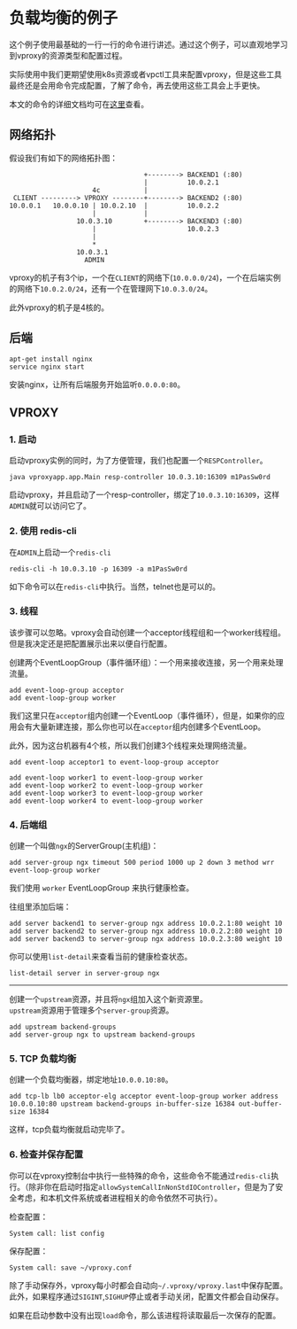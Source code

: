 # 负载均衡的例子

这个例子使用最基础的一行一行的命令进行讲述。通过这个例子，可以直观地学习到vproxy的资源类型和配置过程。

实际使用中我们更期望使用k8s资源或者vpctl工具来配置vproxy，但是这些工具最终还是会用命令完成配置，了解了命令，再去使用这些工具会上手更快。

本文的命令的详细文档均可在[这里](https://github.com/wkgcass/vproxy/blob/master/doc/command.md)查看。

## 网络拓扑

假设我们有如下的网络拓扑图：

```
                                  +--------> BACKEND1 (:80)
                                  |          10.0.2.1
                     4c           |
 CLIENT ---------> VPROXY --------+--------> BACKEND2 (:80)
10.0.0.1   10.0.0.10 | 10.0.2.10  |          10.0.2.2
                     |            |
                 10.0.3.10        +--------> BACKEND3 (:80)
                     |                       10.0.2.3
                     |
                     *
                 10.0.3.1
                   ADMIN
```

vproxy的机子有3个ip，一个在`CLIENT`的网络下(`10.0.0.0/24`)，一个在后端实例的网络下`10.0.2.0/24`，还有一个在管理网下`10.0.3.0/24`。

此外vproxy的机子是4核的。

## 后端

```
apt-get install nginx
service nginx start
```

安装nginx，让所有后端服务开始监听`0.0.0.0:80`。

## VPROXY

### 1. 启动

启动vproxy实例的同时，为了方便管理，我们也配置一个`RESPController`。

```
java vproxyapp.app.Main resp-controller 10.0.3.10:16309 m1PasSw0rd
```

启动vproxy，并且启动了一个resp-controller，绑定了`10.0.3.10:16309`，这样`ADMIN`就可以访问它了。

### 2. 使用 redis-cli

在`ADMIN`上启动一个`redis-cli`

```
redis-cli -h 10.0.3.10 -p 16309 -a m1PasSw0rd
```

如下命令可以在`redis-cli`中执行。当然，telnet也是可以的。

### 3. 线程

该步骤可以忽略。vproxy会自动创建一个acceptor线程组和一个worker线程组。  
但是我决定还是把配置展示出来以便自行配置。

创建两个EventLoopGroup（事件循环组）：一个用来接收连接，另一个用来处理流量。

```
add event-loop-group acceptor
add event-loop-group worker
```

我们这里只在`acceptor`组内创建一个EventLoop（事件循环），但是，如果你的应用会有大量新建连接，那么你也可以在`acceptor`组内创建多个EventLoop。

此外，因为这台机器有4个核，所以我们创建3个线程来处理网络流量。

```
add event-loop acceptor1 to event-loop-group acceptor

add event-loop worker1 to event-loop-group worker
add event-loop worker2 to event-loop-group worker
add event-loop worker3 to event-loop-group worker
add event-loop worker4 to event-loop-group worker
```

### 4. 后端组

创建一个叫做`ngx`的ServerGroup(主机组)：

```
add server-group ngx timeout 500 period 1000 up 2 down 3 method wrr event-loop-group worker
```

我们使用 `worker` EventLoopGroup 来执行健康检查。

往组里添加后端：

```
add server backend1 to server-group ngx address 10.0.2.1:80 weight 10
add server backend2 to server-group ngx address 10.0.2.2:80 weight 10
add server backend3 to server-group ngx address 10.0.2.3:80 weight 10
```

你可以使用`list-detail`来查看当前的健康检查状态。

```
list-detail server in server-group ngx
```

---

创建一个`upstream`资源，并且将`ngx`组加入这个新资源里。  
`upstream`资源用于管理多个`server-group`资源。

```
add upstream backend-groups
add server-group ngx to upstream backend-groups
```

### 5. TCP 负载均衡

创建一个负载均衡器，绑定地址`10.0.0.10:80`。

```
add tcp-lb lb0 acceptor-elg acceptor event-loop-group worker address 10.0.0.10:80 upstream backend-groups in-buffer-size 16384 out-buffer-size 16384
```

这样，tcp负载均衡就启动完毕了。

### 6. 检查并保存配置

你可以在vproxy控制台中执行一些特殊的命令，这些命令不能通过`redis-cli`执行。（除非你在启动时指定`allowSystemCallInNonStdIOController`，但是为了安全考虑，和本机文件系统或者进程相关的命令依然不可执行）。

检查配置：

```
System call: list config
```

保存配置：

```
System call: save ~/vproxy.conf
```

除了手动保存外，vproxy每小时都会自动向`~/.vproxy/vproxy.last`中保存配置。此外，如果程序通过`SIGINT`,`SIGHUP`停止或者手动关闭，配置文件都会自动保存。

如果在启动参数中没有出现`load`命令，那么该进程将读取最后一次保存的配置。
